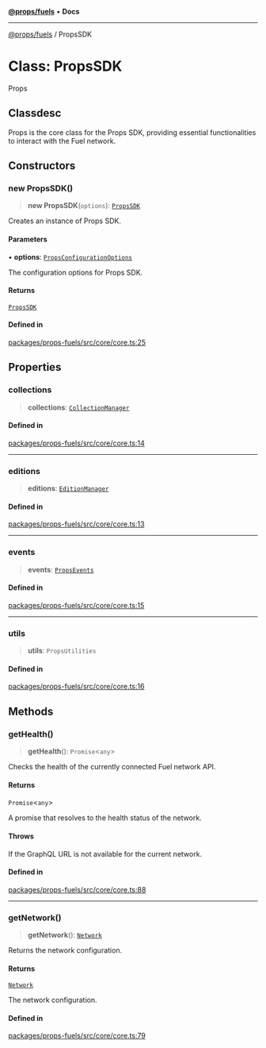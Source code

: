 [**@props/fuels**](../README.md) • **Docs**

***

[@props/fuels](../globals.md) / PropsSDK

# Class: PropsSDK

Props

## Classdesc

Props is the core class for the Props SDK, providing essential functionalities to interact with the Fuel network.

## Constructors

### new PropsSDK()

> **new PropsSDK**(`options`): [`PropsSDK`](PropsSDK.md)

Creates an instance of Props SDK.

#### Parameters

• **options**: [`PropsConfigurationOptions`](../type-aliases/PropsConfigurationOptions.md)

The configuration options for Props SDK.

#### Returns

[`PropsSDK`](PropsSDK.md)

#### Defined in

[packages/props-fuels/src/core/core.ts:25](https://github.com/Props-Labs/octane/blob/09e744f342f4ccab903046cdb8054688422ab64d/packages/props-fuels/src/core/core.ts#L25)

## Properties

### collections

> **collections**: [`CollectionManager`](CollectionManager.md)

#### Defined in

[packages/props-fuels/src/core/core.ts:14](https://github.com/Props-Labs/octane/blob/09e744f342f4ccab903046cdb8054688422ab64d/packages/props-fuels/src/core/core.ts#L14)

***

### editions

> **editions**: [`EditionManager`](EditionManager.md)

#### Defined in

[packages/props-fuels/src/core/core.ts:13](https://github.com/Props-Labs/octane/blob/09e744f342f4ccab903046cdb8054688422ab64d/packages/props-fuels/src/core/core.ts#L13)

***

### events

> **events**: [`PropsEvents`](PropsEvents.md)

#### Defined in

[packages/props-fuels/src/core/core.ts:15](https://github.com/Props-Labs/octane/blob/09e744f342f4ccab903046cdb8054688422ab64d/packages/props-fuels/src/core/core.ts#L15)

***

### utils

> **utils**: `PropsUtilities`

#### Defined in

[packages/props-fuels/src/core/core.ts:16](https://github.com/Props-Labs/octane/blob/09e744f342f4ccab903046cdb8054688422ab64d/packages/props-fuels/src/core/core.ts#L16)

## Methods

### getHealth()

> **getHealth**(): `Promise`\<`any`\>

Checks the health of the currently connected Fuel network API.

#### Returns

`Promise`\<`any`\>

A promise that resolves to the health status of the network.

#### Throws

If the GraphQL URL is not available for the current network.

#### Defined in

[packages/props-fuels/src/core/core.ts:88](https://github.com/Props-Labs/octane/blob/09e744f342f4ccab903046cdb8054688422ab64d/packages/props-fuels/src/core/core.ts#L88)

***

### getNetwork()

> **getNetwork**(): [`Network`](../type-aliases/Network.md)

Returns the network configuration.

#### Returns

[`Network`](../type-aliases/Network.md)

The network configuration.

#### Defined in

[packages/props-fuels/src/core/core.ts:79](https://github.com/Props-Labs/octane/blob/09e744f342f4ccab903046cdb8054688422ab64d/packages/props-fuels/src/core/core.ts#L79)
